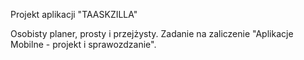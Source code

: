 Projekt aplikacji "TAASKZILLA"

Osobisty planer, prosty i przejżysty.
Zadanie na zaliczenie "Aplikacje Mobilne - projekt i sprawozdzanie".
